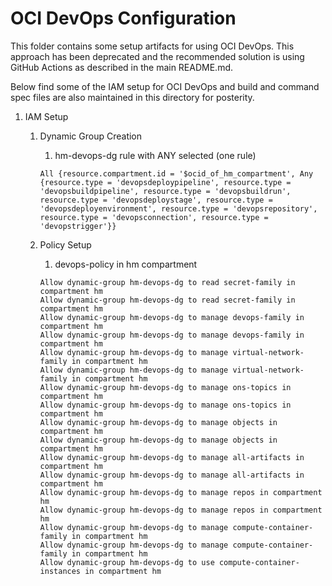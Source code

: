 # OCI DevOps Configuration

This folder contains some setup artifacts for using OCI DevOps.  This approach has been deprecated and the recommended solution is using GitHub Actions as described in the main README.md.  

Below find some of the IAM setup for OCI DevOps and build and command spec files are also maintained in this directory for posterity.

1. IAM Setup
    1. Dynamic Group Creation

        1. hm-devops-dg rule with ANY selected (one rule)
        ```
        All {resource.compartment.id = '$ocid_of_hm_compartment', Any {resource.type = 'devopsdeploypipeline', resource.type = 'devopsbuildpipeline', resource.type = 'devopsbuildrun', resource.type = 'devopsdeploystage', resource.type = 'devopsdeployenvironment', resource.type = 'devopsrepository', resource.type = 'devopsconnection', resource.type = 'devopstrigger'}}
        ```
     1. Policy Setup

        1. devops-policy in hm compartment
        ```
        Allow dynamic-group hm-devops-dg to read secret-family in compartment hm
        Allow dynamic-group hm-devops-dg to read secret-family in compartment hm
        Allow dynamic-group hm-devops-dg to manage devops-family in compartment hm
        Allow dynamic-group hm-devops-dg to manage devops-family in compartment hm
        Allow dynamic-group hm-devops-dg to manage virtual-network-family in compartment hm
        Allow dynamic-group hm-devops-dg to manage virtual-network-family in compartment hm
        Allow dynamic-group hm-devops-dg to manage ons-topics in compartment hm
        Allow dynamic-group hm-devops-dg to manage ons-topics in compartment hm
        Allow dynamic-group hm-devops-dg to manage objects in compartment hm
        Allow dynamic-group hm-devops-dg to manage objects in compartment hm
        Allow dynamic-group hm-devops-dg to manage all-artifacts in compartment hm	
        Allow dynamic-group hm-devops-dg to manage all-artifacts in compartment hm
        Allow dynamic-group hm-devops-dg to manage repos in compartment hm	
        Allow dynamic-group hm-devops-dg to manage repos in compartment hm
        Allow dynamic-group hm-devops-dg to manage compute-container-family in compartment hm
        Allow dynamic-group hm-devops-dg to manage compute-container-family in compartment hm
        Allow dynamic-group hm-devops-dg to use compute-container-instances in compartment hm
        ```